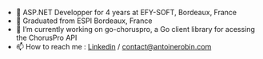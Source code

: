 - 🏢 ASP.NET Developper for 4 years at EFY-SOFT, Bordeaux, France 
- 🌱 Graduated from ESPI Bordeaux, France
- 🔭 I’m currently working on go-choruspro, a Go client library for acessing the ChorusPro API
- 📫 How to reach me : [Linkedin](https://www.linkedin.com/in/antoine-robin-14978b170/) / [contact@antoinerobin.com](mailto:contact@antoinerobin.com)
